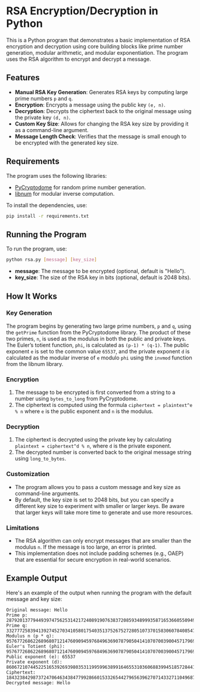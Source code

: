 # RSA Encryption/Decryption in Python

This is a Python program that demonstrates a basic implementation of RSA encryption and decryption using core building blocks like prime number generation, modular arithmetic, and modular exponentiation. The program uses the RSA algorithm to encrypt and decrypt a message.

## Features

- **Manual RSA Key Generation**: Generates RSA keys by computing large prime numbers `p` and `q`.
- **Encryption**: Encrypts a message using the public key `(e, n)`.
- **Decryption**: Decrypts the ciphertext back to the original message using the private key `(d, n)`.
- **Custom Key Size**: Allows for changing the RSA key size by providing it as a command-line argument.
- **Message Length Check**: Verifies that the message is small enough to be encrypted with the generated key size.

## Requirements

The program uses the following libraries:

- [PyCryptodome](https://pypi.org/project/pycryptodome/) for random prime number generation.
- [libnum](https://pypi.org/project/libnum/) for modular inverse computation.

To install the dependencies, use:

```bash
pip install -r requirements.txt
```

## Running the Program
To run the program, use:
```bash
python rsa.py [message] [key_size]
```
- **message**: The message to be encrypted (optional, default is "Hello").
- **key_size**: The size of the RSA key in bits (optional, default is 2048 bits).

## How It Works

### Key Generation

The program begins by generating two large prime numbers, `p` and `q`, using the `getPrime` function from the PyCryptodome library. The product of these two primes, `n`, is used as the modulus in both the public and private keys. The Euler’s totient function, `phi`, is calculated as `(p-1) * (q-1)`. The public exponent `e` is set to the common value `65537`, and the private exponent `d` is calculated as the modular inverse of `e` modulo `phi` using the `invmod` function from the libnum library.

### Encryption

1. The message to be encrypted is first converted from a string to a number using `bytes_to_long` from PyCryptodome.
2. The ciphertext is computed using the formula `ciphertext = plaintext^e % n` where `e` is the public exponent and `n` is the modulus.

### Decryption

1. The ciphertext is decrypted using the private key by calculating `plaintext = ciphertext^d % n`, where `d` is the private exponent.
2. The decrypted number is converted back to the original message string using `long_to_bytes`.

### Customization

- The program allows you to pass a custom message and key size as command-line arguments.
- By default, the key size is set to 2048 bits, but you can specify a different key size to experiment with smaller or larger keys. Be aware that larger keys will take more time to generate and use more resources.

### Limitations

- The RSA algorithm can only encrypt messages that are smaller than the modulus `n`. If the message is too large, an error is printed.
- This implementation does not include padding schemes (e.g., OAEP) that are essential for secure encryption in real-world scenarios.

## Example Output

Here's an example of the output when running the program with the default message and key size:

```
Original message: Hello
Prime p: 287920137794493974756253142172408919076383720859348999358716536605509491358932152401898965081378223252750901107176233139251943759204673933305617899308435046522192116771
Prime q: 332777258394139274527034105801754035137526752728051073701583060784085476791369541451053705518097827627214907668327235870946165748491408768885573392603255070593826285459
Modulus n (p * q): 957677268622689680712147609094597684963690787905041410707003900457179691229166157983487574353473564008337775672785070683836705195678594973594931249269177973826838025484...
Euler's Totient (phi): 957677268622689680712147609094597684963690787905041410707003900457179691229166157983487574353473564008337775672785070683836705195678594973594931249269177973826837403689...
Public exponent (e): 65537
Private exponent (d): 860672107445225165392693980353119959963899164655310360688399451857284412467337707215643602348759491158567604562649617398879896698205297659812351467757630446788846277510...
Ciphertext: 184323842987372470646343847799286601533265442796563962707143327110496877611479706299659451785641743066822673902362114697898690907736876843076852719285021203190191051188...
Decrypted message: Hello
```